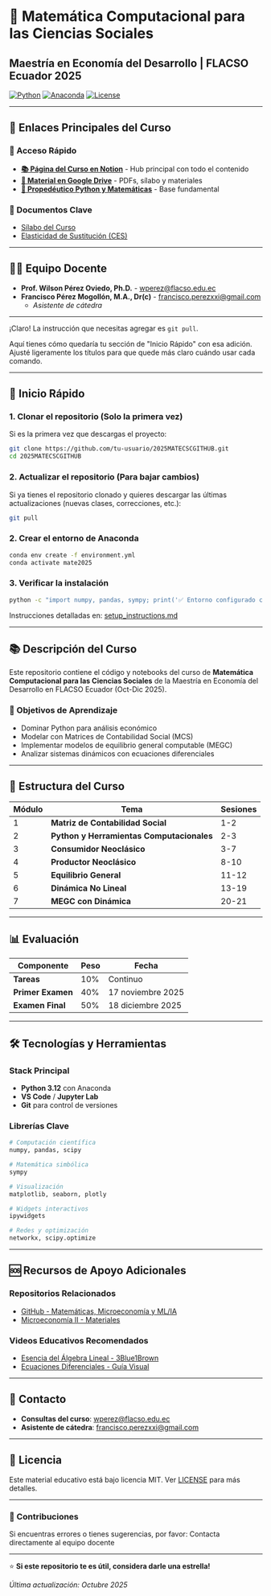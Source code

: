 # 🧮 Matemática Computacional para las Ciencias Sociales
## Maestría en Economía del Desarrollo | FLACSO Ecuador 2025

[![Python](https://img.shields.io/badge/Python-3.12-blue.svg)](https://www.python.org/)
[![Anaconda](https://img.shields.io/badge/Anaconda-Latest-green.svg)](https://www.anaconda.com/)
[![License](https://img.shields.io/badge/License-MIT-yellow.svg)](LICENSE)

---

## 🔗 Enlaces Principales del Curso

### 📌 Acceso Rápido
- **[📚 Página del Curso en Notion](https://gamy-table-e18.notion.site/Matem-tica-Computacional-para-las-Ciencias-Sociales-29bf20a45ba680f3804de8591b3520b1)** - Hub principal con todo el contenido
- **[📁 Material en Google Drive](https://drive.google.com/drive/folders/1Hq1RnKaCe4xMWEV6oGSGeabTMjm7PdFe)** - PDFs, sílabo y materiales
- **[🐍 Propedéutico Python y Matemáticas](https://gamy-table-e18.notion.site/Proped-utico-de-Matem-ticas-y-Programaci-n-en-Python-258f20a45ba680979649d9f48bd7a90a)** - Base fundamental

### 📄 Documentos Clave
- [Sílabo del Curso](https://drive.google.com/file/d/1qoO7xUXb6Yc0k2ofWRTap0XC1gNIUGzs/view?usp=sharing)
- [Elasticidad de Sustitución (CES)](https://drive.google.com/file/d/1Cih6a0FrSnKYpvctwKsNEHbEehT0KVYw/view?usp=sharing)

---

## 👨‍🏫 Equipo Docente

- **Prof. Wilson Pérez Oviedo, Ph.D.** - wperez@flacso.edu.ec
- **Francisco Pérez Mogollón, M.A., Dr(c)** - francisco.perezxxi@gmail.com
  - *Asistente de cátedra*

---

¡Claro\! La instrucción que necesitas agregar es `git pull`.

Aquí tienes cómo quedaría tu sección de "Inicio Rápido" con esa adición. Ajusté ligeramente los títulos para que quede más claro cuándo usar cada comando.

-----

## 🚀 Inicio Rápido

### 1\. Clonar el repositorio (Solo la primera vez)

Si es la primera vez que descargas el proyecto:

```bash
git clone https://github.com/tu-usuario/2025MATECSCGITHUB.git
cd 2025MATECSCGITHUB
```

### 2\. Actualizar el repositorio (Para bajar cambios)

Si ya tienes el repositorio clonado y quieres descargar las últimas actualizaciones (nuevas clases, correcciones, etc.):

```bash
git pull
```

### 2. Crear el entorno de Anaconda
```bash
conda env create -f environment.yml
conda activate mate2025
```

### 3. Verificar la instalación
```bash
python -c "import numpy, pandas, sympy; print('✅ Entorno configurado correctamente')"
```

Instrucciones detalladas en: [setup_instructions.md](setup_instructions.md)

---

## 📚 Descripción del Curso

Este repositorio contiene el código y notebooks del curso de **Matemática Computacional para las Ciencias Sociales** de la Maestría en Economía del Desarrollo en FLACSO Ecuador (Oct-Dic 2025).

### 🎯 Objetivos de Aprendizaje

- Dominar Python para análisis económico
- Modelar con Matrices de Contabilidad Social (MCS)
- Implementar modelos de equilibrio general computable (MEGC)
- Analizar sistemas dinámicos con ecuaciones diferenciales

---

## 📂 Estructura del Curso

| Módulo | Tema | Sesiones |
|--------|------|----------|
| 1 | **Matriz de Contabilidad Social** | 1-2 |
| 2 | **Python y Herramientas Computacionales** | 2-3 |
| 3 | **Consumidor Neoclásico** | 3-7 |
| 4 | **Productor Neoclásico** | 8-10 |
| 5 | **Equilibrio General** | 11-12 |
| 6 | **Dinámica No Lineal** | 13-19 |
| 7 | **MEGC con Dinámica** | 20-21 |

---

## 📊 Evaluación

| Componente | Peso | Fecha |
|------------|------|-------|
| **Tareas** | 10% | Continuo |
| **Primer Examen** | 40% | 17 noviembre 2025 |
| **Examen Final** | 50% | 18 diciembre 2025 |

---

## 🛠 Tecnologías y Herramientas

### Stack Principal
- **Python 3.12** con Anaconda
- **VS Code** / **Jupyter Lab**
- **Git** para control de versiones

### Librerías Clave
```python
# Computación científica
numpy, pandas, scipy

# Matemática simbólica
sympy

# Visualización
matplotlib, seaborn, plotly

# Widgets interactivos
ipywidgets

# Redes y optimización
networkx, scipy.optimize
```

---

## 🆘 Recursos de Apoyo Adicionales

### Repositorios Relacionados
- [GitHub - Matemáticas, Microeconomía y ML/IA](https://github.com/adalovelace-ec)
- [Microeconomía II - Materiales](https://gamy-table-e18.notion.site/Microeconom-a-II-25df20a45ba6809f9447c7407c191cf9?pvs=74)

### Videos Educativos Recomendados
- [Esencia del Álgebra Lineal - 3Blue1Brown](http://www.youtube.com/watch?v=fNk_zzaMoSs)
- [Ecuaciones Diferenciales - Guía Visual](http://www.youtube.com/watch?v=p_di4Zn4wz4)

---

## 📧 Contacto

- **Consultas del curso**: wperez@flacso.edu.ec
- **Asistente de cátedra**: francisco.perezxxi@gmail.com

---

## 📄 Licencia

Este material educativo está bajo licencia MIT. Ver [LICENSE](LICENSE) para más detalles.

---

### 🌟 Contribuciones

Si encuentras errores o tienes sugerencias, por favor:
Contacta directamente al equipo docente

---

⭐ **Si este repositorio te es útil, considera darle una estrella!**

*Última actualización: Octubre 2025*
